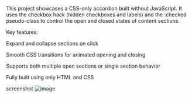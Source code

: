 This project showcases a CSS-only accordion built without JavaScript. It uses the checkbox hack (hidden checkboxes and labels) and the :checked pseudo-class to control the open and closed states of content sections.

Key features:

Expand and collapse sections on click

Smooth CSS transitions for animated opening and closing

Supports both multiple open sections or single section behavior

Fully built using only HTML and CSS

screenshot
![image](https://github.com/user-attachments/assets/ce6db5fb-ed06-4e5d-bdd4-362a9c06eb1a)
